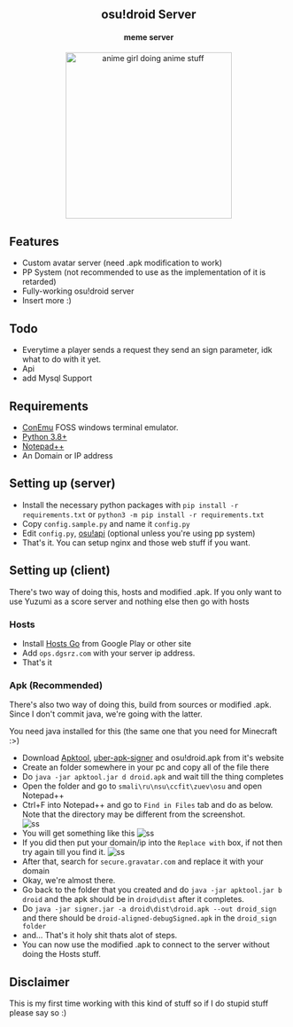 <h2 align="center">
	osu!droid Server
</h2>

<h4 align="center">
	meme server
</h4>

<p align="center">
	<img height=300 src="https://files.catbox.moe/1jhzz0.jpg" alt="anime girl doing anime stuff">
</p>


## Features
* Custom avatar server (need .apk modification to work)
* PP System (not recommended to use as the implementation of it is retarded)
* Fully-working osu!droid server
* Insert more :)

## Todo
* Everytime a player sends a request they send an sign parameter, idk what to do with it yet.
* Api
* add Mysql Support

## Requirements
* [ConEmu](https://conemu.github.io/) FOSS windows terminal emulator.
* [Python 3.8+](https://www.python.org/downloads/release/python-386/)
* [Notepad++](https://notepad-plus-plus.org/downloads/)
* An Domain or IP address

## Setting up (server)
* Install the necessary python packages with `pip install -r requirements.txt` or `python3 -m pip install -r requirements.txt`
* Copy `config.sample.py` and name it `config.py`
* Edit `config.py`, [osu!api](https://old.ppy.sh/) (optional unless you're using pp system)
* That's it. You can setup nginx and those web stuff if you want.

## Setting up (client)
There's two way of doing this, hosts and modified .apk.
If you only want to use Yuzumi as a score server and nothing else then go with hosts

### Hosts
* Install [Hosts Go](https://play.google.com/store/apps/details?id=dns.hosts.server.change&hl=en&gl=US) from Google Play or other site
* Add `ops.dgsrz.com` with your server ip address.
* That's it

### Apk (Recommended)
There's also two way of doing this, build from sources or modified .apk.<br/>
Since I don't commit java, we're going with the latter.

You need java installed for this (the same one that you need for Minecraft :>)

* Download [Apktool](https://ibotpeaches.github.io/Apktool/), [uber-apk-signer](https://github.com/patrickfav/uber-apk-signer) and osu!droid.apk from it's website
* Create an folder somewhere in your pc and copy all of the file there
* Do `java -jar apktool.jar d droid.apk` and wait till the thing completes
* Open the folder and go to `smali\ru\nsu\ccfit\zuev\osu` and open Notepad++
* Ctrl+F into Notepad++ and go to `Find in Files` tab and do as below. Note that the directory may be different from the screenshot.</br>
![ss](https://yuzumi.please-end.me/IDI8p4.png)
* You will get something like this 
![ss](https://yuzumi.please-end.me/pxYs30.png)
* If you did then put your domain/ip into the `Replace with` box, if not then try again till you find it.
![ss](https://yuzumi.please-end.me/EgdG4F.png)
* After that, search for `secure.gravatar.com` and replace it with your domain
* Okay, we're almost there.
* Go back to the folder that you created and do `java -jar apktool.jar b droid` and the apk should be in `droid\dist` after it completes.
* Do `java -jar signer.jar -a droid\dist\droid.apk --out droid_sign` and there should be `droid-aligned-debugSigned.apk` in the `droid_sign folder`
* and... That's it holy shit thats alot of steps.
* You can now use the modified .apk to connect to the server without doing the Hosts stuff.



## Disclaimer
This is my first time working with this kind of stuff so if I do stupid stuff please say so :)
